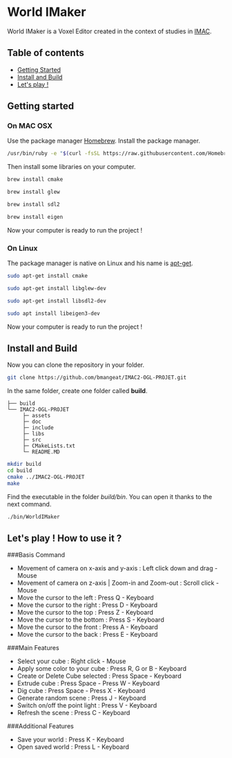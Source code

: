 # World IMaker

World IMaker is a Voxel Editor created in the context of studies in [IMAC](https://www.ingenieur-imac.fr/). 

## Table of contents

* [Getting Started](#getting-started)
* [Install and Build](#install-build)
* [Let's play !](#lets-play)


<a name="getting-started"></a>
## Getting started

### On MAC OSX

Use the package manager [Homebrew](https://brew.sh/index_fr).
Install the package manager.

```bash
/usr/bin/ruby -e "$(curl -fsSL https://raw.githubusercontent.com/Homebrew/install/master/install)"
```

Then install some libraries on your computer.

```bash
brew install cmake
```
```bash
brew install glew
```
```bash
brew install sdl2
```
```bash
brew install eigen
```

Now your computer is ready to run the project ! 

### On Linux

The package manager is native on Linux and his name is [apt-get](https://doc.ubuntu-fr.org/apt-get).

```bash
sudo apt-get install cmake
```
```bash
sudo apt-get install libglew-dev
```
```bash
sudo apt-get install libsdl2-dev
```
```bash
sudo apt install libeigen3-dev
```

Now your computer is ready to run the project ! 

<a name="build"></a>
## Install and Build

Now you can clone the repository in your folder.

```bash
git clone https://github.com/bmangeat/IMAC2-OGL-PROJET.git
```

In the same folder, create one folder called **build**.

````
├── build
└── IMAC2-OGL-PROJET
     ├─ assets
     ├─ doc
     ├─ include
     ├─ libs
     ├─ src
     ├─ CMakeLists.txt
     └─ README.MD
````

```bash
mkdir build
cd build
cmake ../IMAC2-OGL-PROJET
make
```
Find the executable in the folder *build/bin*. You can open it thanks to the next command.

```bash
./bin/WorldIMaker
```
<a name="lets-play"></a>
## Let's play ! How to use it ?

###Basis Command
* Movement of camera on x-axis and y-axis : Left click down and drag - Mouse
* Movement of camera on z-axis | Zoom-in and Zoom-out : Scroll click - Mouse
* Move the cursor to the left : Press Q - Keyboard
* Move the cursor to the right : Press D - Keyboard
* Move the cursor to the top : Press Z - Keyboard
* Move the cursor to the bottom : Press S - Keyboard
* Move the cursor to the front : Press A - Keyboard
* Move the cursor to the back : Press E - Keyboard

###Main Features
* Select your cube : Right click - Mouse
* Apply some color to your cube : Press R, G or B - Keyboard
* Create or Delete Cube selected : Press Space - Keyboard
* Extrude cube : Press Space - Press W - Keyboard
* Dig cube : Press Space - Press X - Keyboard
* Generate random scene : Press J - Keyboard
* Switch on/off the point light : Press V - Keyboard
* Refresh the scene : Press C - Keyboard


###Additional Features
* Save your world : Press K - Keyboard
* Open saved world : Press L - Keyboard

